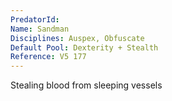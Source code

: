 ```yaml
---
PredatorId: 
Name: Sandman
Disciplines: Auspex, Obfuscate
Default Pool: Dexterity + Stealth
Reference: V5 177
---
```

Stealing blood from sleeping vessels